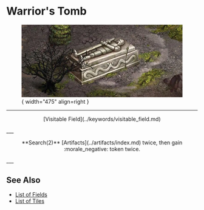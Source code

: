 # Warrior's Tomb

<figure markdown="span">

![Warrior's Tomb Map Location](../assets/locations-warriors_tomb.webp){ width="475" align=right }

</figure>

___
<p style="text-align: center;" markdown>[Visitable Field](../keywords/visitable_field.md)</p>
___
<p style="text-align: center;" markdown>**Search(2)** [Artifacts](../artifacts/index.md) twice, then gain :morale_negative: token twice.</p>
___


## See Also

- [List of Fields](index.md)
- [List of Tiles](../tiles/index.md)
